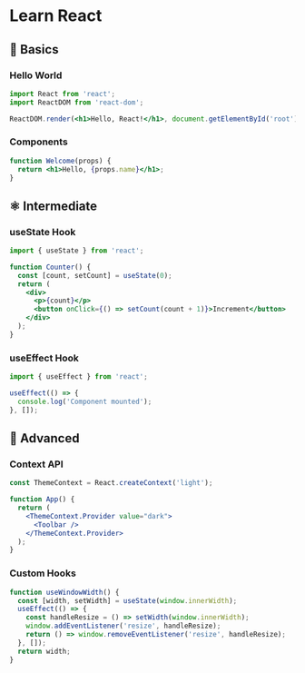 # Learn React

## 📘 Basics

### Hello World
```jsx
import React from 'react';
import ReactDOM from 'react-dom';

ReactDOM.render(<h1>Hello, React!</h1>, document.getElementById('root'));
```

### Components
```jsx
function Welcome(props) {
  return <h1>Hello, {props.name}</h1>;
}
```

## ⚛️ Intermediate

### useState Hook
```jsx
import { useState } from 'react';

function Counter() {
  const [count, setCount] = useState(0);
  return (
    <div>
      <p>{count}</p>
      <button onClick={() => setCount(count + 1)}>Increment</button>
    </div>
  );
}
```

### useEffect Hook
```jsx
import { useEffect } from 'react';

useEffect(() => {
  console.log('Component mounted');
}, []);
```

## 🚀 Advanced

### Context API
```jsx
const ThemeContext = React.createContext('light');

function App() {
  return (
    <ThemeContext.Provider value="dark">
      <Toolbar />
    </ThemeContext.Provider>
  );
}
```

### Custom Hooks
```jsx
function useWindowWidth() {
  const [width, setWidth] = useState(window.innerWidth);
  useEffect(() => {
    const handleResize = () => setWidth(window.innerWidth);
    window.addEventListener('resize', handleResize);
    return () => window.removeEventListener('resize', handleResize);
  }, []);
  return width;
}
```

